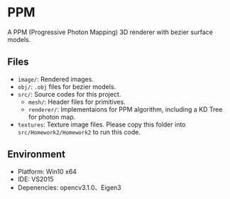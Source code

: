 # PPM

A PPM (Progressive Photon Mapping) 3D renderer with bezier surface models.

## Files

- `image/`: Rendered images.
- `obj/`: `.obj` files for bezier models.
- `src/`: Source codes for this project.
  - `mesh/`: Header files for primitives.
  - `renderer/`: Implementaions for PPM algorithm, including a KD Tree for photon map.
- `textures`: Texture image files. Please copy this folder into `src/Homework2/Homework2` to run this code.

## Environment

- Platform: Win10 x64
- IDE: VS2015
- Depenencies: opencv3.1.0、Eigen3

